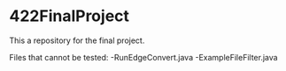 # 422FinalProject
This a repository for the final project.

Files that cannot be tested:
  -RunEdgeConvert.java
  -ExampleFileFilter.java
